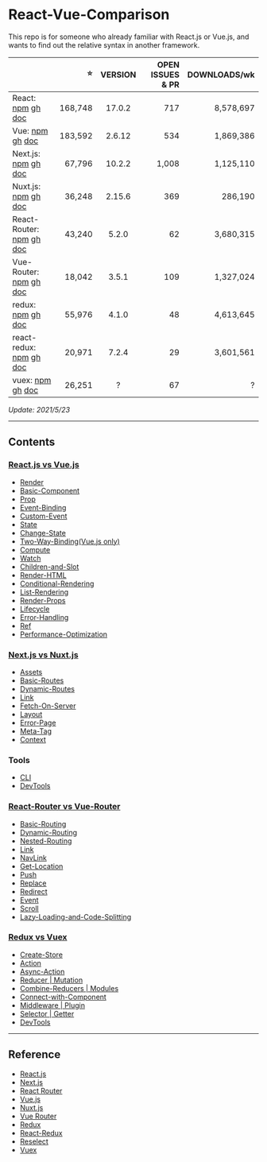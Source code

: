 # React-Vue-Comparison


This repo is for someone who already familiar with React.js or Vue.js, and wants to find out the relative syntax in another framework.

 |  | ⭐️ | VERSION | OPEN ISSUES & PR | DOWNLOADS/wk | 
 | :--- | ---: | :---: | ---: | ---: | 
 | React: [npm](https://www.npmjs.com/package/react) [gh](https://github.com/facebook/react) [doc](https://reactjs.org/docs/getting-started.html) | 168,748 | 17.0.2 | 717 | 8,578,697
Vue: [npm](https://www.npmjs.com/package/vue) [gh](https://github.com/vuejs/vue) [doc](https://vuejs.org/v2/guide/l) | 183,592 | 2.6.12 | 534 | 1,869,386
Next.js: [npm](https://www.npmjs.com/package/next) [gh](https://github.com/vercel/next.js) [doc](https://nextjs.org/docs/getting-started) | 67,796 | 10.2.2 | 1,008 | 1,125,110
Nuxt.js: [npm](https://www.npmjs.com/package/nuxt) [gh](https://github.com/nuxt/nuxt.js) [doc](https://nuxtjs.org/guide) | 36,248 | 2.15.6 | 369 | 286,190
React-Router: [npm](https://www.npmjs.com/package/react-router) [gh](https://github.com/ReactTraining/react-router) [doc](https://reacttraining.com/react-router/web/guides/quick-start) | 43,240 | 5.2.0 | 62 | 3,680,315
Vue-Router: [npm](https://www.npmjs.com/package/vue-router) [gh](https://github.com/vuejs/vue-router) [doc](https://router.vuejs.org/guide) | 18,042 | 3.5.1 | 109 | 1,327,024
redux: [npm](https://www.npmjs.com/package/redux) [gh](https://github.com/reduxjs/redux) [doc](https://redux.js.org/introduction/getting-started) | 55,976 | 4.1.0 | 48 | 4,613,645
react-redux: [npm](https://www.npmjs.com/package/react-redux) [gh](https://github.com/reduxjs/react-redux) [doc](https://react-redux.js.org/introduction/quick-start) | 20,971 | 7.2.4 | 29 | 3,601,561
vuex: [npm](https://www.npmjs.com/package/vuex) [gh](https://github.com/vuejs/vuex) [doc](https://vuex.vuejs.org/guide/) | 26,251 | ? | 67 | ? | 


_Update: 2021/5/23_


---

## Contents

### [React.js vs Vue.js](/CORE.md)


 - [Render](/CORE.md#render)
 - [Basic-Component](/CORE.md#basic-component)
 - [Prop](/CORE.md#prop)
 - [Event-Binding](/CORE.md#event-binding)
 - [Custom-Event](/CORE.md#custom-event)
 - [State](/CORE.md#state)
 - [Change-State](/CORE.md#change-state)
 - [Two-Way-Binding(Vue.js only)](/CORE.md#two-way-binding)
 - [Compute](/CORE.md#compute)
 - [Watch](/CORE.md#watch)
 - [Children-and-Slot](/CORE.md#children-and-slot)
 - [Render-HTML](/CORE.md#render-html)
 - [Conditional-Rendering](/CORE.md#conditional-rendering)
 - [List-Rendering](/CORE.md#list-rendering)
 - [Render-Props](/CORE.md#render-props)
 - [Lifecycle](/CORE.md#lifecycle)
 - [Error-Handling](/CORE.md#error-handling)
 - [Ref](/CORE.md#ref)
 - [Performance-Optimization](/CORE.md#performance-optimization)

### [Next.js vs Nuxt.js](/SSR.md)


 - [Assets](/SSR.md#assets)
 - [Basic-Routes](/SSR.md#basic-routes)
 - [Dynamic-Routes](/SSR.md#dynamic-routes)
 - [Link](/SSR.md#link)
 - [Fetch-On-Server](/SSR.md#fetch-on-server)
 - [Layout](/SSR.md#layout)
 - [Error-Page](/SSR.md#error-page)
 - [Meta-Tag](/SSR.md#meta-tag)
 - [Context](/SSR.md#context)

### Tools


 - [CLI](/CLI.md)
 - [DevTools](/DevTools.md)

### [React-Router vs Vue-Router](/ROUTER.md)


 - [Basic-Routing](/ROUTER.md#Basic-Routing)
 - [Dynamic-Routing](/ROUTER.md#Dynamic-Routing)
 - [Nested-Routing](/ROUTER.md#Nested-Routing)
 - [Link](/ROUTER.md#Link)
 - [NavLink](/ROUTER.md#NavLink)
 - [Get-Location](/ROUTER.md#Get-Location)
 - [Push](/ROUTER.md#Push)
 - [Replace](/ROUTER.md#Replace)
 - [Redirect](/ROUTER.md#Redirect)
 - [Event](/ROUTER.md#Event)
 - [Scroll](/ROUTER.md#Scroll)
 - [Lazy-Loading-and-Code-Splitting](/ROUTER.md#Lazy-Loading-and-Code-Splitting)

### [Redux vs Vuex](/STATE_MANAGEMENT.md)


 - [Create-Store](/STATE_MANAGEMENT.md#Create-Store)
 - [Action](/STATE_MANAGEMENT.md#Action)
 - [Async-Action](/STATE_MANAGEMENT.md#Async-Action)
 - [Reducer | Mutation](/STATE_MANAGEMENT.md#Reducer-or-Mutation)
 - [Combine-Reducers | Modules](/STATE_MANAGEMENT.md#Combine-Reducers-or-Modules)
 - [Connect-with-Component](/STATE_MANAGEMENT.md#Connect-with-Component)
 - [Middleware | Plugin](/STATE_MANAGEMENT.md#Middleware-or-Plugin)
 - [Selector | Getter](/STATE_MANAGEMENT.md#Selector-or-Getter)
 - [DevTools](/STATE_MANAGEMENT.md#DevTools)


---

## Reference


 - [React.js](https://reactjs.org/docs/getting-started.html)
 - [Next.js](https://nextjs.org/docs/getting-started)
 - [React Router](https://reacttraining.com/react-router/web/guides/quick-start)
 - [Vue.js](https://vuejs.org/v2/guide/#Getting-Started)
 - [Nuxt.js](https://nuxtjs.org/guide/installation)
 - [Vue Router](https://router.vuejs.org/guide/)
 - [Redux](https://redux.js.org/introduction/getting-started)
 - [React-Redux](https://react-redux.js.org/introduction/quick-start)
 - [Reselect](https://github.com/reduxjs/reselect)
 - [Vuex](https://vuex.vuejs.org/guide/)
